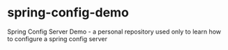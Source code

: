 # spring-config-demo
Spring Config Server Demo - a personal repository used only to learn how to configure a spring config server
